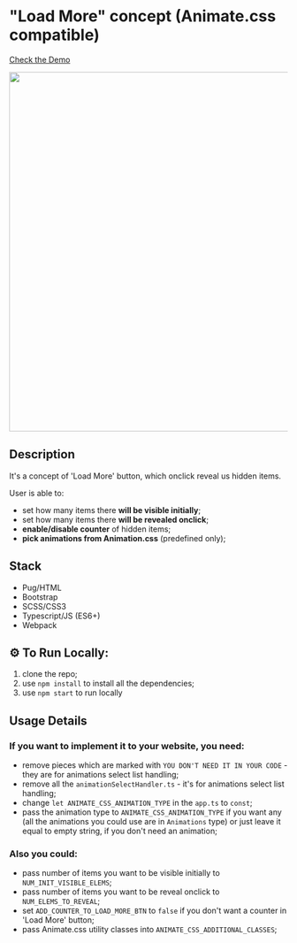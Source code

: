 # "Load More" concept (Animate.css compatible)

[Check the Demo](https://codepen.io/nat-davydova/full/XWKxJyd)

<img src="http://natali-davydova.me/assets/img/load-more/full-1.png" width="650" />

## Description

It's a concept of 'Load More' button, which onclick reveal us hidden items.

User is able to:

* set how many items there **will be visible initially**;
* set how many items there **will be revealed onclick**;
* **enable/disable counter** of hidden items;
* **pick animations from Animation.css** (predefined only);

## Stack
* Pug/HTML
* Bootstrap
* SCSS/CSS3
* Typescript/JS (ES6+)
* Webpack

## ⚙️ To Run Locally:

1. clone the repo;
2. use `npm install` to install all the dependencies;
3. use `npm start` to run locally

## Usage Details

### If you want to implement it to your website, you need:

* remove pieces which are marked with `YOU DON'T NEED IT IN YOUR CODE` - they are for animations select list handling;
* remove all the `animationSelectHandler.ts` - it's for animations select list handling;
* change `let ANIMATE_CSS_ANIMATION_TYPE` in the `app.ts` to `const`;
* pass the animation type to `ANIMATE_CSS_ANIMATION_TYPE` if you want any (all the animations you could use are in `Animations` type) or just leave it equal to empty string, if you don't need an animation;

### Also you could:

* pass number of items you want to be visible initially to `NUM_INIT_VISIBLE_ELEMS`;
* pass number of items you want to be reveal onclick to `NUM_ELEMS_TO_REVEAL`;
* set `ADD_COUNTER_TO_LOAD_MORE_BTN` to `false` if you don't want a counter in 'Load More' button;
* pass Animate.css utility classes into `ANIMATE_CSS_ADDITIONAL_CLASSES`;
